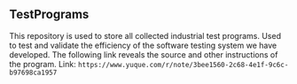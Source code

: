 ## TestPrograms
  This repository is used to store all collected industrial test programs. 
  Used to test and validate the efficiency of the software testing system we have developed.
  The following link reveals the source and other instructions of the program.
  Link: `https://www.yuque.com/r/note/3bee1560-2c68-4e1f-9c6c-b97698ca1957`

